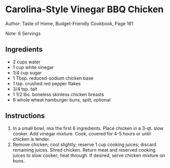 # Carolina-Style Vinegar BBQ Chicken

Author: Taste of Home, Budget-Friendly Cookbook, Page 161

Note: 6 Servings

## Ingredients
- 2 cups water
- 1 cup white vinegar
- 1/4 cup sugar
- 1 Tbsp. reduced-sodium chicken base
- 1 tsp. crushed red pepper flakes
- 3/4 tsp. talt
- 1 1/2 lbs. boneless skinless chicken breasts
- 6 whole wheat hamburger buns, split, optional

## Instructions
1. In a small bowl, mix the first 6 ingredients. Place chicken in a 3-qt. slow cooker. Add vinegar mixture. Cook, covered for 4-5 hours or until chicken is tender.
2. Remove chicken; cool slightly; reserve 1 cup cooking juices; discard remaining juices. Shred chicken. Return meat and reserved cooking juices to slow cooker; heat through. If desired, serve chicken mixture on buns.